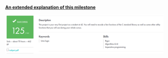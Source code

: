 [**An extended explanation of this milestone**](https://github.com/zikocult/Cursus42/tree/main/01_ring)

<p align="left">
  <img src="https://github.com/zikocult/Cursus42/blob/main/utils/Used_photos/libft/LibFt.png?raw=true" />
</p>
